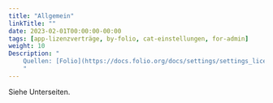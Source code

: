 ```yaml
---
title: "Allgemein"
linkTitle: ""
date: 2023-02-01T00:00:00-00:00
tags: [app-lizenzverträge, by-folio, cat-einstellungen, for-admin]
weight: 10
Description: "
    Quellen: [Folio](https://docs.folio.org/docs/settings/settings_licenses/settings_licenses/#settings--licenses--terms ) & [GBV](https://info.gbv.de/pages/viewpage.action?pageId=847085654)
    "
---
```


Siehe Unterseiten.
